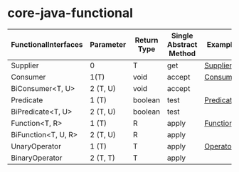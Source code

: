 # core-java-functional

| FunctionalInterfaces 	| Parameter 	| Return Type 	| Single Abstract Method 	| Example 	|
|----------------------	|-----------	|-------------	|------------------------	|---------	|
| Supplier<T>          	| 0         	| T           	| get                    	|[Supplier](src/test/java/com/techlearn/lambda/functionalinterface/SupplierUnitTest.java)         	|
| Consumer<T>          	| 1(T)      	| void        	| accept                 	|[Consumer](src/test/java/com/techlearn/lambda/functionalinterface/ConsumerUnitTest.java)         	|
| BiConsumer<T, U>     	| 2 (T, U)  	| void        	| accept                 	|         	|
| Predicate<T>         	| 1 (T)     	| boolean     	| test                   	|[Predicate](src/test/java/com/techlearn/lambda/functionalinterface/PredicateUnitTest.java)         	|
| BiPredicate<T, U>    	| 2 (T, U)  	| boolean     	| test                   	|         	|
| Function<T, R>       	| 1 (T)     	| R           	| apply                  	|[Function](src/test/java/com/techlearn/lambda/functionalinterface/FunctionsUnitTest.java)         	|
| BiFunction<T, U, R>  	| 2 (T, U)  	| R           	| apply                  	|         	|
| UnaryOperator<T>     	| 1 (T)     	| T           	| apply                  	|[Operator](src/test/java/com/techlearn/lambda/functionalinterface/OperatorUnitTest.java)         	|
| BinaryOperator<T>    	| 2 (T, T)  	| T           	| apply                  	|         	|
